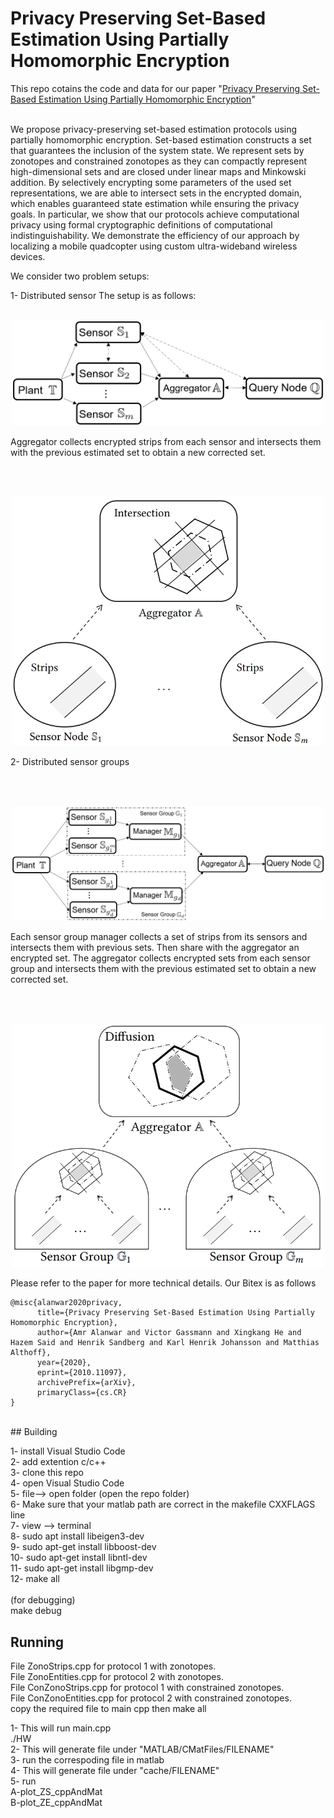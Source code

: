 # Privacy Preserving Set-Based Estimation Using Partially Homomorphic Encryption

This repo cotains the code and data for our paper "[Privacy Preserving Set-Based Estimation Using Partially Homomorphic Encryption](http://arxiv.org/abs/2010.11097)"<br /><br />

We propose privacy-preserving set-based estimation protocols using partially homomorphic encryption. Set-based estimation constructs a set that guarantees the inclusion of the system state. We represent sets by zonotopes and constrained zonotopes as they can compactly represent high-dimensional sets and are closed under linear maps and Minkowski addition. By selectively encrypting some parameters of the used set representations, we are able to intersect sets in the encrypted domain, which enables guaranteed state estimation while ensuring the privacy goals. In particular, we show that our protocols achieve computational privacy using formal cryptographic definitions of computational indistinguishability. We demonstrate the efficiency of our approach by localizing a mobile quadcopter using custom ultra-wideband wireless devices.

We consider two problem setups:

1- Distributed sensor
The setup is as follows:
<br /> <br />
<p align="center">
<img
src="Figures/setup.png"
raw=true
alt="Subject Pronouns"
width=500
/>
</p>

Aggregator collects encrypted strips from each sensor and intersects them with the previous estimated set to obtain a new corrected set.  

<br /> <br />
<p align="center">
<img
src="Figures/prt1.png"
raw=true
alt="Subject Pronouns"
width=500
/>
</p>

2- Distributed sensor groups

<br /> <br />
<p align="center">
<img
src="Figures/setupGrp.png"
raw=true
alt="Subject Pronouns"
width=500
/>
</p>
Each sensor group manager collects a set of strips from its sensors and intersects them with previous sets. Then share with the aggregator an encrypted set. The aggregator collects encrypted sets from each sensor group and intersects them with the previous estimated set to obtain a new corrected set.  

<br /> <br />
<p align="center">
<img
src="Figures/prt2.png"
raw=true
alt="Subject Pronouns"
width=500
/>
</p>
Please refer to the paper for more technical details. Our Bitex is as follows <br />

```
@misc{alanwar2020privacy,
      title={Privacy Preserving Set-Based Estimation Using Partially Homomorphic Encryption}, 
      author={Amr Alanwar and Victor Gassmann and Xingkang He and Hazem Said and Henrik Sandberg and Karl Henrik Johansson and Matthias Althoff},
      year={2020},
      eprint={2010.11097},
      archivePrefix={arXiv},
      primaryClass={cs.CR}
}
```
<br />
## Building


1- install Visual Studio Code  <br />
2- add extention c/c++  <br />
3- clone this repo <br />
4- open Visual Studio Code <br />
5- file--> open folder (open the repo folder) <br />
6- Make sure that your matlab path are correct in the makefile CXXFLAGS line <br />
7- view --> terminal  <br />
8- sudo apt install libeigen3-dev <br />
9- sudo apt-get install libboost-dev <br />
10- sudo apt-get install libntl-dev <br />
11- sudo apt-get install libgmp-dev <br />
12- make all <br /> <br />
(for debugging)<br />
make debug<br /> 

## Running

File ZonoStrips.cpp for protocol 1 with zonotopes.<br />
File ZonoEntities.cpp for protocol 2 with zonotopes.<br />
File ConZonoStrips.cpp for protocol 1 with constrained zonotopes.<br />
File ConZonoEntities.cpp for protocol 2 with constrained zonotopes.<br />
copy the required file to main cpp then make all<br />

1- This will run main.cpp <br />
 ./HW <br />
2- This will generate file under "MATLAB/CMatFiles/FILENAME"<br />
3- run the correspoding file in matlab<br />
4- This will generate file under "cache/FILENAME"<br />
5- run <br />
A-plot_ZS_cppAndMat<br />
B-plot_ZE_cppAndMat<br />


